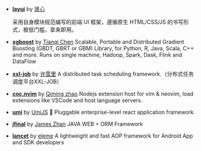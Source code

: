 - **[layui](https://github.com/sentsin/layui)** by [贤心](https://github.com/sentsin)
  
  采用自身模块规范编写的前端 UI 框架，遵循原生 HTML/CSS/JS 的书写形式，极低门槛，拿来即用。
        
- **[xgboost](https://github.com/dmlc/xgboost)** by [Tianqi Chen](https://github.com/tqchen)
  Scalable, Portable and Distributed Gradient Boosting (GBDT, GBRT or GBM) Library,  for Python, R, Java, Scala, C++ and more. Runs on single machine, Hadoop, Spark, Dask, Flink and DataFlow
        
- **[xxl-job](https://github.com/xuxueli/xxl-job)** by [许雪里](https://github.com/xuxueli)
    A distributed task scheduling framework.（分布式任务调度平台XXL-JOB）
        
- **[coc.nvim](https://github.com/neoclide/coc.nvim)** by [Qiming zhao](https://github.com/chemzqm)
    Nodejs extension host for vim & neovim, load extensions like VSCode and host language servers.
        
- **[umi](https://github.com/umijs/umi)** by [UmiJS](https://github.com/umijs)
    🌋 Pluggable enterprise-level react application framework.
        
- **[jfinal](https://github.com/jfinal/jfinal)** by [James Zhan](https://github.com/jfinal)
    JAVA WEB + ORM Framework
        
- **[lancet](https://github.com/eleme/lancet)** by [eleme](https://github.com/eleme)
    A lightweight and fast AOP framework for Android App and SDK developers
        
